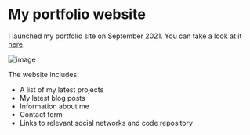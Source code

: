 # My portfolio website

I launched my portfolio site on September 2021. You can take a look at it [here](https://github.com/diegodvfe).

![image](https://user-images.githubusercontent.com/12278078/134096402-fb64c54f-6b04-4921-8968-580e841b06b7.png)

The website includes:
- A list of my latest projects
- My latest blog posts
- Information about me
- Contact form
- Links to relevant social networks and code repository
